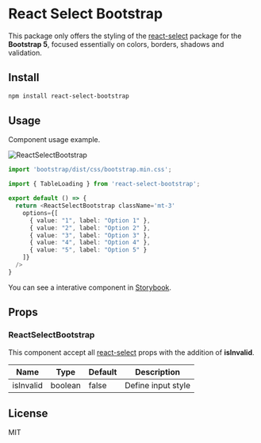 # React Select Bootstrap

This package only offers the styling of the [react-select](https://www.npmjs.com/package/react-select) package for the **Bootstrap 5**, focused essentially on colors, borders, shadows and validation.

## Install

```bash
npm install react-select-bootstrap
```

## Usage

Component usage example.

![ReactSelectBootstrap](https://github.com/victorap93/react-select-bootstrap/blob/main/attachments/ReactSelectBootstrap.png?raw=true)

```typescript
import 'bootstrap/dist/css/bootstrap.min.css';

import { TableLoading } from 'react-select-bootstrap';

export default () => {
  return <ReactSelectBootstrap className='mt-3'
    options={[
      { value: "1", label: "Option 1" },
      { value: "2", label: "Option 2" },
      { value: "3", label: "Option 3" },
      { value: "4", label: "Option 4" },
      { value: "5", label: "Option 5" }
    ]}
  />
}
```

You can see a interative component in [Storybook](https://main--63602008617a59a624eb9625.chromatic.com).

## Props

### ReactSelectBootstrap

This component accept all [react-select](https://www.npmjs.com/package/react-select) props with the addition of **isInvalid**.

| Name      | Type    | Default | Description        |
| --------- | ------- | ------- | ------------------ |
| isInvalid | boolean | false   | Define input style |

## License
MIT